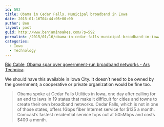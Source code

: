 ```yaml
---
id: 592
title: Obama in Cedar Falls, Municipal broadband in Iowa
date: 2015-01-16T04:44:05+00:00
author: Ben
layout: post
guid: http://www.benjaminoakes.com/?p=592
permalink: /2015/01/16/obama-in-cedar-falls-municipal-broadband-in-iowa/
categories:
  - Iowa
  - Technology
---
```

[Big Cable, Obama spar over government-run broadband networks - Ars Technica](http://arstechnica.com/business/2015/01/obama-and-big-cable-spar-over-government-run-broadband-networks/).

We should have this available in Iowa City. It doesn&#8217;t need to be owned by the government; a cooperative or private organization would be fine too.

> Obama spoke at Cedar Falls Utilities in Iowa, one day after calling for an end to laws in 19 states that make it difficult for cities and towns to create their own broadband networks. Cedar Falls, which is not in one of those states, offers 1Gbps fiber Internet service for $135 a month. Comcast’s fastest residential service tops out at 505Mbps and costs $400 a month.